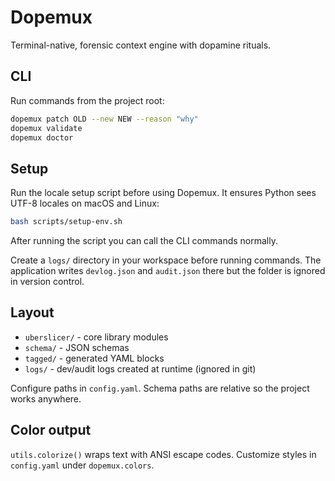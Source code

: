 # Dopemux

Terminal-native, forensic context engine with dopamine rituals.

## CLI

Run commands from the project root:

```bash
dopemux patch OLD --new NEW --reason "why"
dopemux validate
dopemux doctor
```

## Setup

Run the locale setup script before using Dopemux. It ensures Python sees UTF-8
locales on macOS and Linux:

```bash
bash scripts/setup-env.sh
```

After running the script you can call the CLI commands normally.

Create a `logs/` directory in your workspace before running commands. The
application writes `devlog.json` and `audit.json` there but the folder is ignored
in version control.

## Layout

- `uberslicer/` - core library modules
- `schema/` - JSON schemas
- `tagged/` - generated YAML blocks
- `logs/` - dev/audit logs created at runtime (ignored in git)

Configure paths in `config.yaml`. Schema paths are relative so the
project works anywhere.

## Color output

`utils.colorize()` wraps text with ANSI escape codes. Customize styles in
`config.yaml` under `dopemux.colors`.

